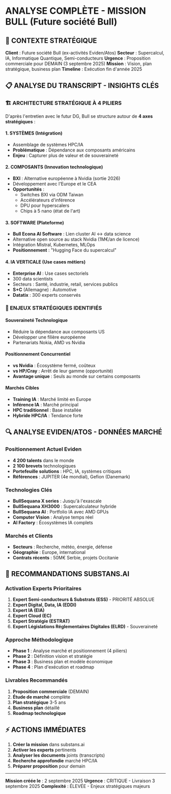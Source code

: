 # ANALYSE COMPLÈTE - MISSION BULL (Future société Bull)

## 🎯 CONTEXTE STRATÉGIQUE

**Client** : Future société Bull (ex-activités Eviden/Atos)
**Secteur** : Supercalcul, IA, Informatique Quantique, Semi-conducteurs
**Urgence** : Proposition commerciale pour DEMAIN (3 septembre 2025)
**Mission** : Vision, plan stratégique, business plan
**Timeline** : Exécution fin d'année 2025

## 📋 ANALYSE DU TRANSCRIPT - INSIGHTS CLÉS

### 🏗️ ARCHITECTURE STRATÉGIQUE À 4 PILIERS

D'après l'entretien avec le futur DG, Bull se structure autour de **4 axes stratégiques** :

#### 1. **SYSTÈMES** (Intégration)
- Assemblage de systèmes HPC/IA
- **Problématique** : Dépendance aux composants américains
- **Enjeu** : Capturer plus de valeur et de souveraineté

#### 2. **COMPOSANTS** (Innovation technologique)
- **BXI** : Alternative européenne à Nvidia (sortie 2026)
- Développement avec l'Europe et le CEA
- **Opportunités** :
  - Switches BXI via ODM Taiwan
  - Accélérateurs d'inférence
  - DPU pour hyperscalers
  - Chips à 5 nano (état de l'art)

#### 3. **SOFTWARE** (Plateforme)
- **Bull Econa AI Software** : Lien cluster AI ↔ data science
- Alternative open source au stack Nvidia (1M€/an de licence)
- Intégration Mistral, Kubernetes, MLOps
- **Positionnement** : "Hugging Face du supercalcul"

#### 4. **IA VERTICALE** (Use cases métiers)
- **Enterprise AI** : Use cases sectoriels
- 300 data scientists
- Secteurs : Santé, industrie, retail, services publics
- **S+C** (Allemagne) : Automotive
- **Datatix** : 300 experts conservés

### 🎯 ENJEUX STRATÉGIQUES IDENTIFIÉS

#### **Souveraineté Technologique**
- Réduire la dépendance aux composants US
- Développer une filière européenne
- Partenariats Nokia, AMD vs Nvidia

#### **Positionnement Concurrentiel**
- **vs Nvidia** : Écosystème fermé, coûteux
- **vs HP/Cray** : Arrêt de leur gamme (opportunité)
- **Avantage unique** : Seuls au monde sur certains composants

#### **Marchés Cibles**
- **Training IA** : Marché limité en Europe
- **Inférence IA** : Marché principal
- **HPC traditionnel** : Base installée
- **Hybride HPC/IA** : Tendance forte

## 🔍 ANALYSE EVIDEN/ATOS - DONNÉES MARCHÉ

### **Positionnement Actuel Eviden**
- **4 200 talents** dans le monde
- **2 100 brevets** technologiques
- **Portefeuille solutions** : HPC, IA, systèmes critiques
- **Références** : JUPITER (4e mondial), Gefion (Danemark)

### **Technologies Clés**
- **BullSequana X series** : Jusqu'à l'exascale
- **BullSequana XH3000** : Supercalculateur hybride
- **BullSequana AI** : Portfolio IA avec AMD GPUs
- **Computer Vision** : Analyse temps réel
- **AI Factory** : Écosystèmes IA complets

### **Marchés et Clients**
- **Secteurs** : Recherche, météo, énergie, défense
- **Géographie** : Europe, international
- **Contrats récents** : 50M€ Serbie, projets Occitanie

## 🚀 RECOMMANDATIONS SUBSTANS.AI

### **Activation Experts Prioritaires**
1. **Expert Semi-conducteurs & Substrats (ESS)** - PRIORITÉ ABSOLUE
2. **Expert Digital, Data, IA (EDDI)**
3. **Expert IA (EIA)**
4. **Expert Cloud (EC)**
5. **Expert Stratégie (ESTRAT)**
6. **Expert Législations Réglementaires Digitales (ELRD)** - Souveraineté

### **Approche Méthodologique**
- **Phase 1** : Analyse marché et positionnement (4 piliers)
- **Phase 2** : Définition vision et stratégie
- **Phase 3** : Business plan et modèle économique
- **Phase 4** : Plan d'exécution et roadmap

### **Livrables Recommandés**
1. **Proposition commerciale** (DEMAIN)
2. **Étude de marché** complète
3. **Plan stratégique** 3-5 ans
4. **Business plan** détaillé
5. **Roadmap technologique**

## ⚡ ACTIONS IMMÉDIATES

1. **Créer la mission** dans substans.ai
2. **Activer les experts** pertinents
3. **Analyser les documents** joints (transcripts)
4. **Recherche approfondie** marché HPC/IA
5. **Préparer proposition** pour demain

---

**Mission créée le** : 2 septembre 2025
**Urgence** : CRITIQUE - Livraison 3 septembre 2025
**Complexité** : ÉLEVÉE - Enjeux stratégiques majeurs

